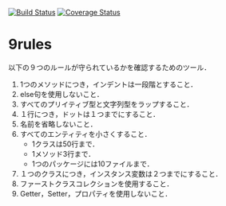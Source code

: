 [![Build Status](https://travis-ci.org/tamada/9rules.svg?branch=master)](https://travis-ci.org/tamada/9rules)
[![Coverage Status](https://coveralls.io/repos/github/tamada/9rules/badge.svg?branch=master)](https://coveralls.io/github/tamada/9rules?branch=master)

# 9rules

以下の９つのルールが守られているかを確認するためのツール．

1. 1つのメソッドにつき，インデントは一段階とすること．
2. else句を使用しないこと．
3. すべてのプリイティブ型と文字列型をラップすること．
4. １行につき，ドットは１つまでにすること．
5. 名前を省略しないこと．
6. すべてのエンティティを小さくすること．
    * 1クラスは50行まで．
    * 1メソッド3行まで．
    * 1つのパッケージには10ファイルまで．
7. １つのクラスにつき，インスタンス変数は２つまでにすること．
8. ファーストクラスコレクションを使用すること．
9. Getter，Setter，プロパティを使用しないこと．

